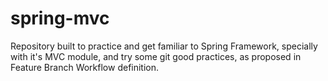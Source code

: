 # spring-mvc

Repository built to practice and get familiar to Spring Framework, specially with it's MVC module, and try some git good practices, as proposed in Feature Branch Workflow definition.
